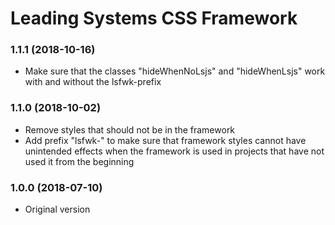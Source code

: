 Leading Systems CSS Framework
===========================================

### 1.1.1 (2018-10-16)

 * Make sure that the classes "hideWhenNoLsjs" and "hideWhenLsjs" work with and without the lsfwk-prefix

### 1.1.0 (2018-10-02)

 * Remove styles that should not be in the framework
 * Add prefix "lsfwk-" to make sure that framework styles cannot have unintended effects when the framework is used
 in projects that have not used it from the beginning


### 1.0.0 (2018-07-10)

 * Original version
